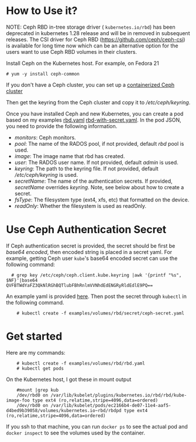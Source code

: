 # How to Use it?

NOTE: Ceph RBD in-tree storage driver ( `kubernetes.io/rbd`) has been
deprecated in kubernetes 1.28 release and will be in removed in subsequent
releases. The CSI driver for Ceph RBD (https://github.com/ceph/ceph-csi)
is available for long time now which can be an alternative option for the
users want to use Ceph RBD volumes in their clusters.

Install Ceph on the Kubernetes host. For example, on Fedora 21

    # yum -y install ceph-common

If you don't have a Ceph cluster, you can set up a [containerized Ceph cluster](https://github.com/ceph/ceph-docker)

Then get the keyring from the Ceph cluster and copy it to */etc/ceph/keyring*.

Once you have installed Ceph and new Kubernetes, you can create a pod based on my examples [rbd.yaml](rbd.yaml)  [rbd-with-secret.yaml](rbd-with-secret.yaml). In the pod JSON, you need to provide the following information.

- *monitors*:  Ceph monitors.
- *pool*: The name of the RADOS pool, if not provided, default *rbd* pool is used.
- *image*: The image name that rbd has created.
- *user*: The RADOS user name. If not provided, default *admin* is used.
- *keyring*: The path to the keyring file. If not provided, default */etc/ceph/keyring* is used.
- *secretName*: The name of the authentication secrets. If provided, *secretName* overrides *keyring*. Note, see below about how to create a secret.
- *fsType*: The filesystem type (ext4, xfs, etc) that formatted on the device.
- *readOnly*: Whether the filesystem is used as readOnly.

# Use Ceph Authentication Secret

If Ceph authentication secret is provided, the secret should be first be *base64 encoded*, then encoded string is placed in a secret yaml. For example, getting Ceph user `kube`'s base64 encoded secret can use the following command:

```console
  # grep key /etc/ceph/ceph.client.kube.keyring |awk '{printf "%s", $NF}'|base64
QVFBTWdYaFZ3QkNlRGhBQTlubFBhRnlmVVNhdEdENGRyRldEdlE9PQ==
```

An example yaml is provided [here](secret/ceph-secret.yaml). Then post the secret through ```kubectl``` in the following command.

```console
    # kubectl create -f examples/volumes/rbd/secret/ceph-secret.yaml
```

# Get started

Here are my commands:

```console
    # kubectl create -f examples/volumes/rbd/rbd.yaml
    # kubectl get pods
```

On the Kubernetes host, I got these in mount output

```console
    #mount |grep kub
	/dev/rbd0 on /var/lib/kubelet/plugins/kubernetes.io/rbd/rbd/kube-image-foo type ext4 (ro,relatime,stripe=4096,data=ordered)
	/dev/rbd0 on /var/lib/kubelet/pods/ec2166b4-de07-11e4-aaf5-d4bed9b39058/volumes/kubernetes.io~rbd/rbdpd type ext4 (ro,relatime,stripe=4096,data=ordered)
```

 If you ssh to that machine, you can run `docker ps` to see the actual pod and `docker inspect` to see the volumes used by the container.

